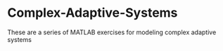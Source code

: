 # Complex-Adaptive-Systems
These are a series of MATLAB exercises for modeling complex adaptive systems
